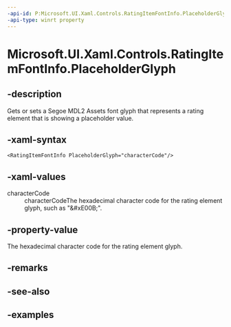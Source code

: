 ```yaml
---
-api-id: P:Microsoft.UI.Xaml.Controls.RatingItemFontInfo.PlaceholderGlyph
-api-type: winrt property
---
```


<!-- Property syntax.
public string PlaceholderGlyph { get;  set; }
-->

# Microsoft.UI.Xaml.Controls.RatingItemFontInfo.PlaceholderGlyph

## -description

Gets or sets a Segoe MDL2 Assets font glyph that represents a rating element that is showing a placeholder value.

## -xaml-syntax

```xaml
<RatingItemFontInfo PlaceholderGlyph="characterCode"/>
```

## -xaml-values

<dl><dt>characterCode</dt><dd>characterCodeThe hexadecimal character code for the rating element glyph, such as "&amp;#xE00B;".</dd>
</dl>

## -property-value

The hexadecimal character code for the rating element glyph.

## -remarks

## -see-also

## -examples

